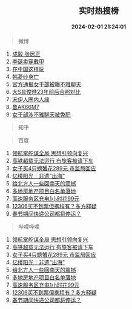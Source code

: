 <div align="center"><h2>实时热搜榜</h2><h4>2024-02-01 21:24:01</h4></div>

> 微博  

1. [成毅 张居正](https://s.weibo.com/weibo?q=%E6%88%90%E6%AF%85%20%E5%BC%A0%E5%B1%85%E6%AD%A3&t=31&band_rank=1&Refer=top)<br />
2. [李诞卖穿戴甲](https://s.weibo.com/weibo?q=%23%E6%9D%8E%E8%AF%9E%E5%8D%96%E7%A9%BF%E6%88%B4%E7%94%B2%23&t=31&band_rank=2&Refer=top)<br />
3. [在中国这样玩](https://s.weibo.com/weibo?q=%23%E5%9C%A8%E4%B8%AD%E5%9B%BD%E8%BF%99%E6%A0%B7%E7%8E%A9%23&t=31&band_rank=3&Refer=top)<br />
4. [韩菱纱身亡](https://s.weibo.com/weibo?q=%23%E9%9F%A9%E8%8F%B1%E7%BA%B1%E8%BA%AB%E4%BA%A1%23&t=31&band_rank=4&Refer=top)<br />
5. [官方通报女干部被曝不雅聊天](https://s.weibo.com/weibo?q=%23%E5%AE%98%E6%96%B9%E9%80%9A%E6%8A%A5%E5%A5%B3%E5%B9%B2%E9%83%A8%E8%A2%AB%E6%9B%9D%E4%B8%8D%E9%9B%85%E8%81%8A%E5%A4%A9%23&t=31&band_rank=5&Refer=top)<br />
6. [大S具俊晔23年前后合照对比](https://s.weibo.com/weibo?q=%23%E5%A4%A7S%E5%85%B7%E4%BF%8A%E6%99%9423%E5%B9%B4%E5%89%8D%E5%90%8E%E5%90%88%E7%85%A7%E5%AF%B9%E6%AF%94%23&t=31&band_rank=6&Refer=top)<br />
7. [宋伊人圈内人缘](https://s.weibo.com/weibo?q=%23%E5%AE%8B%E4%BC%8A%E4%BA%BA%E5%9C%88%E5%86%85%E4%BA%BA%E7%BC%98%23&t=31&band_rank=7&Refer=top)<br />
8. [鲁AK66M7](https://s.weibo.com/weibo?q=%23%E9%B2%81AK66M7%23&t=31&band_rank=8&Refer=top)<br />
9. [女干部涉不雅聊天被免职](https://s.weibo.com/weibo?q=%23%E5%A5%B3%E5%B9%B2%E9%83%A8%E6%B6%89%E4%B8%8D%E9%9B%85%E8%81%8A%E5%A4%A9%E8%A2%AB%E5%85%8D%E8%81%8C%23&t=31&band_rank=9&Refer=top)<br />

> 知乎  


> 百度  

1. [领航掌舵谋全局 思想引领向复兴](https://www.baidu.com/s?wd=%E9%A2%86%E8%88%AA%E6%8E%8C%E8%88%B5%E8%B0%8B%E5%85%A8%E5%B1%80+%E6%80%9D%E6%83%B3%E5%BC%95%E9%A2%86%E5%90%91%E5%A4%8D%E5%85%B4&sa=fyb_news&rsv_dl=fyb_news)<br />
2. [高铁超载无法运行 有旅客被请下车](https://www.baidu.com/s?wd=%E9%AB%98%E9%93%81%E8%B6%85%E8%BD%BD%E6%97%A0%E6%B3%95%E8%BF%90%E8%A1%8C+%E6%9C%89%E6%97%85%E5%AE%A2%E8%A2%AB%E8%AF%B7%E4%B8%8B%E8%BD%A6&sa=fyb_news&rsv_dl=fyb_news)<br />
3. [女子买4只螃蟹花289元 市监局回应](https://www.baidu.com/s?wd=%E5%A5%B3%E5%AD%90%E4%B9%B04%E5%8F%AA%E8%9E%83%E8%9F%B9%E8%8A%B1289%E5%85%83+%E5%B8%82%E7%9B%91%E5%B1%80%E5%9B%9E%E5%BA%94&sa=fyb_news&rsv_dl=fyb_news)<br />
4. [亿缕阳光｜非遗“出海”](https://www.baidu.com/s?wd=%E4%BA%BF%E7%BC%95%E9%98%B3%E5%85%89%EF%BD%9C%E9%9D%9E%E9%81%97%E2%80%9C%E5%87%BA%E6%B5%B7%E2%80%9D&sa=fyb_news&rsv_dl=fyb_news)<br />
5. [给北方人一些回南天的震撼](https://www.baidu.com/s?wd=%E7%BB%99%E5%8C%97%E6%96%B9%E4%BA%BA%E4%B8%80%E4%BA%9B%E5%9B%9E%E5%8D%97%E5%A4%A9%E7%9A%84%E9%9C%87%E6%92%BC&sa=fyb_news&rsv_dl=fyb_news)<br />
6. [多地房地产项目白名单落地](https://www.baidu.com/s?wd=%E5%A4%9A%E5%9C%B0%E6%88%BF%E5%9C%B0%E4%BA%A7%E9%A1%B9%E7%9B%AE%E7%99%BD%E5%90%8D%E5%8D%95%E8%90%BD%E5%9C%B0&sa=fyb_news&rsv_dl=fyb_news)<br />
7. [高速服务区充电1小时花99元](https://www.baidu.com/s?wd=%E9%AB%98%E9%80%9F%E6%9C%8D%E5%8A%A1%E5%8C%BA%E5%85%85%E7%94%B51%E5%B0%8F%E6%97%B6%E8%8A%B199%E5%85%83&sa=fyb_news&rsv_dl=fyb_news)<br />
8. [12306买不到票但携程有？多方释疑](https://www.baidu.com/s?wd=12306%E4%B9%B0%E4%B8%8D%E5%88%B0%E7%A5%A8%E4%BD%86%E6%90%BA%E7%A8%8B%E6%9C%89%EF%BC%9F%E5%A4%9A%E6%96%B9%E9%87%8A%E7%96%91&sa=fyb_news&rsv_dl=fyb_news)<br />
9. [春节期间快递公司都将停运？](https://www.baidu.com/s?wd=%E6%98%A5%E8%8A%82%E6%9C%9F%E9%97%B4%E5%BF%AB%E9%80%92%E5%85%AC%E5%8F%B8%E9%83%BD%E5%B0%86%E5%81%9C%E8%BF%90%EF%BC%9F&sa=fyb_news&rsv_dl=fyb_news)<br />

> 哔哩哔哩  

1. [领航掌舵谋全局 思想引领向复兴](https://www.baidu.com/s?wd=%E9%A2%86%E8%88%AA%E6%8E%8C%E8%88%B5%E8%B0%8B%E5%85%A8%E5%B1%80+%E6%80%9D%E6%83%B3%E5%BC%95%E9%A2%86%E5%90%91%E5%A4%8D%E5%85%B4&sa=fyb_news&rsv_dl=fyb_news)<br />
2. [高铁超载无法运行 有旅客被请下车](https://www.baidu.com/s?wd=%E9%AB%98%E9%93%81%E8%B6%85%E8%BD%BD%E6%97%A0%E6%B3%95%E8%BF%90%E8%A1%8C+%E6%9C%89%E6%97%85%E5%AE%A2%E8%A2%AB%E8%AF%B7%E4%B8%8B%E8%BD%A6&sa=fyb_news&rsv_dl=fyb_news)<br />
3. [女子买4只螃蟹花289元 市监局回应](https://www.baidu.com/s?wd=%E5%A5%B3%E5%AD%90%E4%B9%B04%E5%8F%AA%E8%9E%83%E8%9F%B9%E8%8A%B1289%E5%85%83+%E5%B8%82%E7%9B%91%E5%B1%80%E5%9B%9E%E5%BA%94&sa=fyb_news&rsv_dl=fyb_news)<br />
4. [亿缕阳光｜非遗“出海”](https://www.baidu.com/s?wd=%E4%BA%BF%E7%BC%95%E9%98%B3%E5%85%89%EF%BD%9C%E9%9D%9E%E9%81%97%E2%80%9C%E5%87%BA%E6%B5%B7%E2%80%9D&sa=fyb_news&rsv_dl=fyb_news)<br />
5. [给北方人一些回南天的震撼](https://www.baidu.com/s?wd=%E7%BB%99%E5%8C%97%E6%96%B9%E4%BA%BA%E4%B8%80%E4%BA%9B%E5%9B%9E%E5%8D%97%E5%A4%A9%E7%9A%84%E9%9C%87%E6%92%BC&sa=fyb_news&rsv_dl=fyb_news)<br />
6. [多地房地产项目白名单落地](https://www.baidu.com/s?wd=%E5%A4%9A%E5%9C%B0%E6%88%BF%E5%9C%B0%E4%BA%A7%E9%A1%B9%E7%9B%AE%E7%99%BD%E5%90%8D%E5%8D%95%E8%90%BD%E5%9C%B0&sa=fyb_news&rsv_dl=fyb_news)<br />
7. [高速服务区充电1小时花99元](https://www.baidu.com/s?wd=%E9%AB%98%E9%80%9F%E6%9C%8D%E5%8A%A1%E5%8C%BA%E5%85%85%E7%94%B51%E5%B0%8F%E6%97%B6%E8%8A%B199%E5%85%83&sa=fyb_news&rsv_dl=fyb_news)<br />
8. [12306买不到票但携程有？多方释疑](https://www.baidu.com/s?wd=12306%E4%B9%B0%E4%B8%8D%E5%88%B0%E7%A5%A8%E4%BD%86%E6%90%BA%E7%A8%8B%E6%9C%89%EF%BC%9F%E5%A4%9A%E6%96%B9%E9%87%8A%E7%96%91&sa=fyb_news&rsv_dl=fyb_news)<br />
9. [春节期间快递公司都将停运？](https://www.baidu.com/s?wd=%E6%98%A5%E8%8A%82%E6%9C%9F%E9%97%B4%E5%BF%AB%E9%80%92%E5%85%AC%E5%8F%B8%E9%83%BD%E5%B0%86%E5%81%9C%E8%BF%90%EF%BC%9F&sa=fyb_news&rsv_dl=fyb_news)<br />
